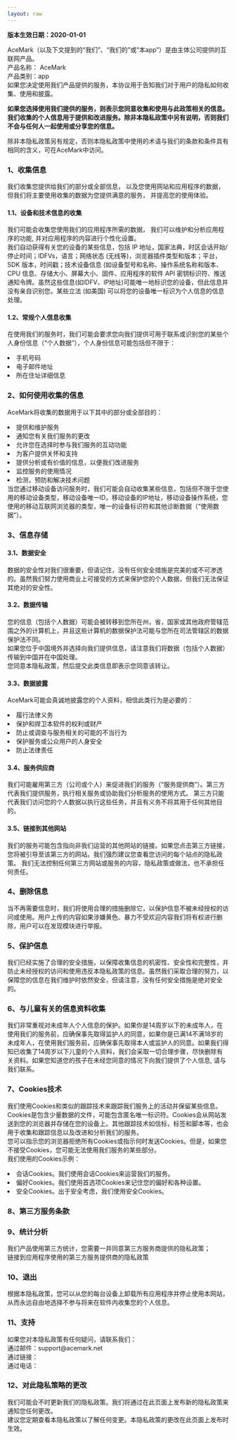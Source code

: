 ```yaml
---
layout: raw
---
```


<p><strong>版本生效日期：2020-01-01</strong></p>
<p> AceMark（以及下文提到的“我们”、“我们的”或“本app”）是由主体公司提供的互联网产品。
    <br>产品名称： AceMark    <br>产品类别：app        <br>如果您决定使用我们产品提供的服务，本协议用于告知我们对于用户的隐私如何收集、使用和披露。
    <br></p><p><strong>如果您选择使用我们提供的服务，则表示您同意收集和使用与此政策相关的信息。我们收集的个人信息用于提供和改进服务。除非本隐私政策中另有说明，否则我们不会与任何人一起使用或分享您的信息。</strong></p>
<p>除非本隐私政策另有规定，否则本隐私政策中使用的术语与我们的条款和条件具有相同的含义，可在AceMark中访问。</p>
<h3 class="title-l1" >1、收集信息</h3>
<p class="g-para">我们收集您提供给我们的部分或全部信息， 以及您使用网站和应用程序的数据， 但我们将主要使用收集的数据为您提供满意的服务， 并提高您的使用体验。</p>
<h4 class="title-l1" >1.1、设备和技术信息的收集</h4>
<p>我们可能会收集您使用我们的应用程序所需的数据， 我们可以维护和分析应用程序的功能, 并对应用程序的内容进行个性化设置。
    <br>我们自动获得有关您的设备的某些信息，包括 IP 地址，国家法典，时区会话开始/停止时间；IDFVs，语言；网络状态 (无线等)，浏览器插件类型和版本；平台，SDK 版本，时间戳；技术设备信息 (如设备型号和名称、操作系统名称和版本、CPU 信息、存储大小、屏幕大小、固件、应用程序的软件 API 密钥标识符、推送通知令牌。虽然这些信息(如IDFV、IP地址)可能唯一地标识您的设备，但此信息并没有亲自识别您。某些立法 (如美国) 可以将您的设备唯一标识为个人信息的信息处理。</p>
<h4 class="title-l1" >1.2、常规个人信息收集</h4>
<p>在使用我们的服务时，我们可能会要求您向我们提供可用于联系或识别您的某些个人身份信息（“个人数据”），个人身份信息可能包括但不限于：</p>
<li>手机号码</li>
<li>电子邮件地址</li>
<li>所在住址详细信息</li>

<h3 class="title-l1" >2、如何使用收集的信息</h3>
<p> AceMark将收集的数据用于以下其中的部分或全部目的：
<li>提供和维护服务</li>
<li>通知您有关我们服务的更改</li>
<li>允许您在选择时参与我们服务的互动功能</li>
<li>为客户提供关怀和支持</li>
<li>提供分析或有价值的信息，以便我们改进服务</li>
<li>监控服务的使用情况</li>
<li>检测，预防和解决技术问题</li>
当您通过移动设备访问服务时，我们可能会自动收集某些信息，包括但不限于您使用的移动设备类型，移动设备唯一ID，移动设备的IP地址，移动设备操作系统，您使用的移动互联网浏览器的类型，唯一的设备标识符和其他诊断数据（“使用数据”）。</p>


<h3 class="title-l1" >3、信息存储</h3>
<h4 class="title-l1" >3.1、数据安全</h4>
<p>数据的安全性对我们很重要，但请记住，没有任何安全措施是完美的或不可渗透的。虽然我们努力使用商业上可接受的方式来保护您的个人数据，但我们无法保证其绝对的安全性。</p>
<h4 class="title-l1" >3.2、数据传输</h4>
<p>您的信息（包括个人数据）可能会被转移到您所在州，省，国家或其他政府管辖范围之外的计算机上，并且这些计算机的数据保护法可能与您所在司法管辖区的数据保护法不同。
    <br>如果您位于中国境外并选择向我们提供信息，请注意我们将数据（包括个人数据）传输到中国并在中国处理。
    <br>您同意本隐私政策，然后提交此类信息即表示您同意该转让。
</p>
<h4 class="title-l1" >3.3、数据披露</h4>
<p> AceMark可能会真诚地披露您的个人资料，相信此类行为是必要的：
<li>履行法律义务</li>
<li>保护和捍卫本软件的权利或财产</li>
<li>防止或调查与服务相关的可能的不当行为</li>
<li>保护服务或公众用户的人身安全</li>
<li>防止法律责任</li></p>
<h4 class="title-l1" >3.4、服务供应商</h4>
<p>我们可能雇用第三方（公司或个人）来促进我们的服务（“服务提供商”）。第三方代表我们提供服务，执行相关服务或协助我们分析服务的使用方式。 第三方只能代表我们访问您的个人数据以执行这些任务，并且有义务不将其用于任何其他目的。</p>
<h4 class="title-l1" >3.5、链接到其他网站</h4>
<p>我们的服务可能包含指向非我们运营的其他网站的链接。如果您点击第三方链接，您将被引导至该第三方的网站。我们强烈建议您查看您访问的每个站点的隐私政策。
    我们无法控制任何第三方网站或服务的内容，隐私政策或做法，也不承担任何责任。</p>
<h3 class="title-l1" >4、删除信息</h3>
<p>当不再需要信息时，我们将使用合理的措施删除它，以保护信息不被未经授权的访问或使用。用户上传的内容如果涉嫌黄色、暴力不受欢迎内容我们将有权进行删除，用户可以在发现模块进行举报。</p>
<h3 class="title-l1" >5、保护信息</h3>
<p>我们已经实施了合理的安全措施，以保障收集信息的机密性、安全性和完整性，并防止未经授权的访问和使用违反本隐私政策的信息。虽然我们采取合理的努力，以保障您的信息在我们维护时依然安全，但请注意，没有任何安全措施是绝对安全的。
</p>
<h3 class="title-l1" >6、与儿童有关的信息资料收集</h3>
<p>我们非常重视对未成年人个人信息的保护。如果你是14周岁以下的未成年人，在使用我们的服务前，应确保事先取得监护人的同意，如果你是已满14不满18岁的未成年人，在使用我们服务前，应确保事先取得本人或监护人的同意。如果我们得知已收集了14周岁以下儿童的个人资料，我们会采取一切合理步骤，尽快删除有关资料。如果您知道您的孩子在未经您同意的情况下向我们提供了个人信息, 请与我们联系。</p>
<h3 class="title-l1" >7、Cookies技术</h3>
<p>我们使用Cookies和类似的跟踪技术来跟踪我们服务上的活动并保留某些信息。
    <br>Cookies是包含少量数据的文件，可能包含匿名唯一标识符。Cookies会从网站发送到您的浏览器并存储在您的设备上。其他跟踪技术如信标，标签和脚本等，也会用于收集和跟踪信息以及改进和分析我们的服务。
    <br>您可以指示您的浏览器拒绝所有Cookies或指示何时发送Cookies。但是，如果您不接受Cookies，您可能无法使用我们服务的某些部分。
    <br>我们使用的Cookies示例：
<li>会话Cookies。我们使用会话Cookies来运营我们的服务。</li>
<li>偏好Cookies。我们使用首选项Cookies来记住您的偏好和各种设置。</li>
<li>安全Cookies。出于安全考虑，我们使用安全Cookies。</li>
</p>

<h3 class="title-l1" >8、第三方服务条款</h3>


<h3 class="title-l1" >9、统计分析</h3>
<p>我们产品使用第三方统计，您需要一并同意第三方服务商提供的隐私政策；
    <br>链接到应用程序使用的第三方服务提供商的隐私政策
    </p>
<h3 class="title-l1" >10、退出</h3>
<p>根据本隐私政策，您可以从您的每台设备上卸载所有应用程序并停止使用本网站，从而永远自由地选择不参与将来在软件内收集您的个人信息。</p>
<h3 class="title-l1" >11、支持</h3>
<p>如果您对本隐私政策有任何疑问，请联系我们：
    <br>通过邮件：support@acemark.net    <br>通过链接：    <br>通过电话：</p>
<h3 class="title-l1" >12、对此隐私策略的更改</h3>
<p>我们可能会不时更新我们的隐私政策。我们将通过在此页面上发布新的隐私政策来通知您任何更改。
    <br>建议您定期查看本隐私政策以了解任何变更。本隐私政策的更改在此页面上发布时生效。</p>

